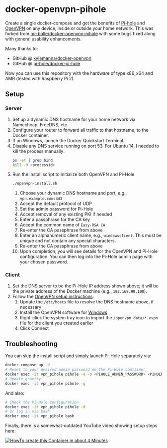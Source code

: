 # docker-openvpn-pihole

Create a single docker-compose and get the benefits of [Pi-hole](https://pi-hole.net/) and [OpenVPN](https://openvpn.net) on any device, inside or outside your home network.  This was forked from [mr-bolle/docker-openvpn-pihole](https://github.com/mr-bolle/docker-openvpn-pihole) with some bugs fixed along with general usability enhancements.

Many thanks to:  
* GitHub @ [kylemanna/docker-openvpn](https://github.com/kylemanna/docker-openvpn/)  
* GitHub @ [pi-hole/docker-pi-hole](https://github.com/pi-hole/docker-pi-hole/)

Now you can use this repository with the hardware of type x86_x64 and AMR (tested with Raspberry Pi 2).

## Setup

### Server

1. Set up a dynamic DNS hostname for your home network via Namecheap, FreeDNS, etc. 
1. Configure your router to forward all traffic to that hostname, to the Docker container.
1. If on Windows, launch the Docker Quickstart Terminal.
1. Disable any DNS service running on port 53.  For Ubuntu 14, I needed to kill the process manually:
    ```bash
    ps -ef | grep bind
    kill -9 <processid>
    ```
1. Run the install script to initialize both OpenVPN and Pi-Hole:
    ```bash
    ./openvpn-install.sh
    ```
    1. Choose your dynamic DNS hostname and port, e.g., `vpn.example.com:443`
    1. Accept the default protocol of UDP
    1. Set the admin password for Pi-Hole
    1. Accept removal of any existing PKI if needed
    1. Enter a passphrase for the CA key
    1. Accept the common name of `Easy-RSA CA`
    1. Re-enter the CA passphrase from above
    1. Enter an alphanumeric client name, e.g., `windowsclient`.  This must be unique and not contain any special characters.
    1. Re-enter the CA passphrase from above
    1. Upon completion, you will see details for the OpenVPN and Pi-Hole configuration.  You can then log into the Pi-Hole admin page with your chosen password.

### Client

1. Set the DNS server to be the Pi-Hole IP address shown above; it will be the private address of the Docker machine (e.g., `192.168.99.100`).  
1. Follow the [OpenVPN setup instructions](https://openvpn.net/community-resources/how-to/):
    1. Update the `/etc/hosts` file to resolve the DNS hostname above, if necessary
    1. Install the OpenVPN software for [Windows](https://openvpn.net/community-resources/how-to/)
    1. Right-click the system tray icon to import the `/openvpn_data/*.ovpn` file for the client you created earlier
    1. Click Connect

## Troubleshooting

You can skip the install script and simply launch Pi-Hole separately via:
```bash
docker-compose up -d
# Reset to your desired admin password on the Pi-Hole container
docker exec -it vpn_pihole pihole -a -p <PIHOLE_ADMIN_PASSWORD> <PIHOLE_ADMIN_PASSWORD>
# Update gravity
docker exec -it vpn_pihole pihole -g
```

And also:

```bash
# Check the Pi-Hole configuration
docker exec -it vpn_pihole pihole -d
# Or log in via bash
docker exec -it vpn_pihole bash
```

Finally, there is a somewhat-outdated YouTube video showing setup steps here:

[![HowTo create this Container in about 4 Minutes](https://abload.de/img/screenshotcpjyo.jpg)](https://www.youtube.com/embed/8sRtCERYVzk)